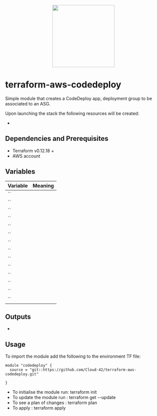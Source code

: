 <p align="center">
  <a href="https://www.cloud42.io/" rel="Homepage">
  <img width="200" height="200" src="https://www.cloud42.io/wp-content/uploads/2020/01/transparent_small.png">
  </a>
</p>


# terraform-aws-codedeploy
Simple module that creates a CodeDeploy app, deployment group to be associated to an ASG.


Upon launching the stack the following resources will be created:

 * 

## Dependencies and Prerequisites
 * Terraform v0.12.18 +
 * AWS account

## Variables
| Variable | Meaning |
| :------- | :----- |
| `` | |
| `` | |
| `` | |
| `` | |
| `` | |
| `` | |
| `` | |
| `` | |
| `` | |
| `` | |
| `` | |
| `` | |
| `` | |
| `` | |

## Outputs
 * 

## Usage

To import the module add the following to the environment TF file:
```
module "codedeploy" {
  source = "git::https://github.com/Cloud-42/terraform-aws-codedeploy.git"

}
```
* To initialise the module run: terraform init
* To update the module run    : terraform get --update
* To see a plan of changes    : terraform plan
* To apply                    : terraform apply


